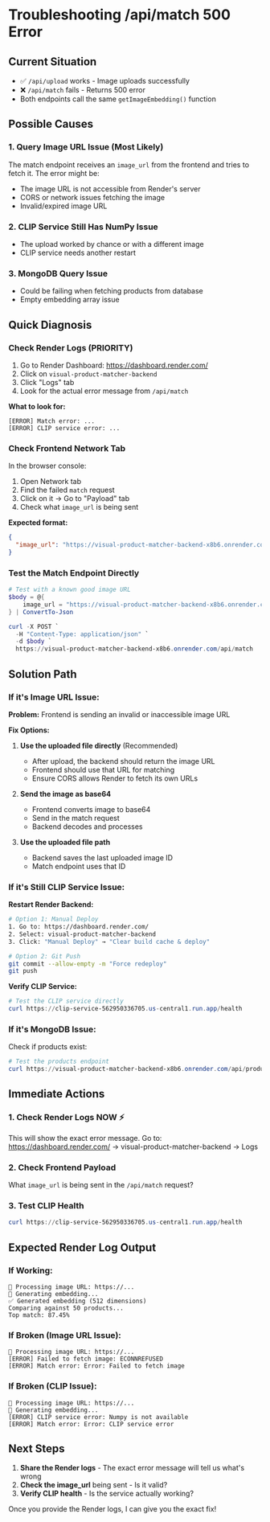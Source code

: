 # Troubleshooting /api/match 500 Error

## Current Situation

- ✅ `/api/upload` works - Image uploads successfully
- ❌ `/api/match` fails - Returns 500 error
- Both endpoints call the same `getImageEmbedding()` function

## Possible Causes

### 1. **Query Image URL Issue** (Most Likely)
The match endpoint receives an `image_url` from the frontend and tries to fetch it. The error might be:
- The image URL is not accessible from Render's server
- CORS or network issues fetching the image
- Invalid/expired image URL

### 2. **CLIP Service Still Has NumPy Issue**
- The upload worked by chance or with a different image
- CLIP service needs another restart

### 3. **MongoDB Query Issue**
- Could be failing when fetching products from database
- Empty embedding array issue

## Quick Diagnosis

### Check Render Logs (PRIORITY)

1. Go to Render Dashboard: https://dashboard.render.com/
2. Click on `visual-product-matcher-backend`
3. Click "Logs" tab
4. Look for the actual error message from `/api/match`

**What to look for:**
```
[ERROR] Match error: ...
[ERROR] CLIP service error: ...
```

### Check Frontend Network Tab

In the browser console:
1. Open Network tab
2. Find the failed `match` request
3. Click on it → Go to "Payload" tab
4. Check what `image_url` is being sent

**Expected format:**
```json
{
  "image_url": "https://visual-product-matcher-backend-x8b6.onrender.com/uploads/1234567890.jpg"
}
```

### Test the Match Endpoint Directly

```powershell
# Test with a known good image URL
$body = @{
    image_url = "https://visual-product-matcher-backend-x8b6.onrender.com/uploads/<some-existing-image>.jpg"
} | ConvertTo-Json

curl -X POST `
  -H "Content-Type: application/json" `
  -d $body `
  https://visual-product-matcher-backend-x8b6.onrender.com/api/match
```

## Solution Path

### If it's Image URL Issue:

**Problem:** Frontend is sending an invalid or inaccessible image URL

**Fix Options:**

1. **Use the uploaded file directly** (Recommended)
   - After upload, the backend should return the image URL
   - Frontend should use that URL for matching
   - Ensure CORS allows Render to fetch its own URLs

2. **Send the image as base64**
   - Frontend converts image to base64
   - Send in the match request
   - Backend decodes and processes

3. **Use the uploaded file path**
   - Backend saves the last uploaded image ID
   - Match endpoint uses that ID

### If it's Still CLIP Service Issue:

**Restart Render Backend:**

```bash
# Option 1: Manual Deploy
1. Go to: https://dashboard.render.com/
2. Select: visual-product-matcher-backend
3. Click: "Manual Deploy" → "Clear build cache & deploy"

# Option 2: Git Push
git commit --allow-empty -m "Force redeploy"
git push
```

**Verify CLIP Service:**

```powershell
# Test the CLIP service directly
curl https://clip-service-562950336705.us-central1.run.app/health
```

### If it's MongoDB Issue:

Check if products exist:
```powershell
# Test the products endpoint
curl https://visual-product-matcher-backend-x8b6.onrender.com/api/products
```

## Immediate Actions

### 1. Check Render Logs NOW ⚡

This will show the exact error message. Go to:
https://dashboard.render.com/ → visual-product-matcher-backend → Logs

### 2. Check Frontend Payload

What `image_url` is being sent in the `/api/match` request?

### 3. Test CLIP Health

```powershell
curl https://clip-service-562950336705.us-central1.run.app/health
```

## Expected Render Log Output

### If Working:
```
🔗 Processing image URL: https://...
🧠 Generating embedding...
✅ Generated embedding (512 dimensions)
Comparing against 50 products...
Top match: 87.45%
```

### If Broken (Image URL Issue):
```
🔗 Processing image URL: https://...
[ERROR] Failed to fetch image: ECONNREFUSED
[ERROR] Match error: Error: Failed to fetch image
```

### If Broken (CLIP Issue):
```
🔗 Processing image URL: https://...
🧠 Generating embedding...
[ERROR] CLIP service error: Numpy is not available
[ERROR] Match error: Error: CLIP service error
```

## Next Steps

1. **Share the Render logs** - The exact error message will tell us what's wrong
2. **Check the image_url** being sent - Is it valid?
3. **Verify CLIP health** - Is the service actually working?

Once you provide the Render logs, I can give you the exact fix!
